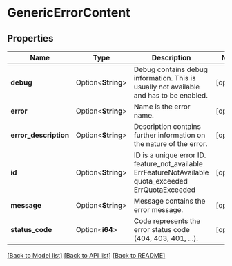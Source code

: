 # GenericErrorContent

## Properties

Name | Type | Description | Notes
------------ | ------------- | ------------- | -------------
**debug** | Option<**String**> | Debug contains debug information. This is usually not available and has to be enabled. | [optional]
**error** | Option<**String**> | Name is the error name. | [optional]
**error_description** | Option<**String**> | Description contains further information on the nature of the error. | [optional]
**id** | Option<**String**> | ID is a unique error ID. feature_not_available ErrFeatureNotAvailable quota_exceeded ErrQuotaExceeded | [optional]
**message** | Option<**String**> | Message contains the error message. | [optional]
**status_code** | Option<**i64**> | Code represents the error status code (404, 403, 401, ...). | [optional]

[[Back to Model list]](../README.md#documentation-for-models) [[Back to API list]](../README.md#documentation-for-api-endpoints) [[Back to README]](../README.md)


